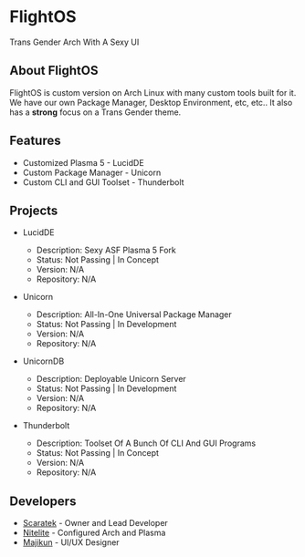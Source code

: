 # FlightOS
Trans Gender Arch With A Sexy UI

## About FlightOS
FlightOS is custom version on Arch Linux with many custom tools built for it. We have our own Package Manager, Desktop Environment, etc, etc.. It also has a **strong** focus on a Trans Gender theme.

## Features
- Customized Plasma 5 - LucidDE
- Custom Package Manager - Unicorn
- Custom CLI and GUI Toolset - Thunderbolt

## Projects
- LucidDE
  - Description: Sexy ASF Plasma 5 Fork
  - Status: Not Passing | In Concept
  - Version: N/A
  - Repository: N/A
  
- Unicorn
  - Description: All-In-One Universal Package Manager
  - Status: Not Passing | In Development
  - Version: N/A
  - Repository: N/A
  
- UnicornDB
  - Description: Deployable Unicorn Server 
  - Status: Not Passing | In Development
  - Version: N/A
  - Repository: N/A
  
- Thunderbolt
  - Description: Toolset Of A Bunch Of CLI And GUI Programs
  - Status: Not Passing | In Concept
  - Version: N/A
  - Repository: N/A

## Developers
- [Scaratek](https://github.com/scaratek) - Owner and Lead Developer
- [Nitelite](https://github.com/lappyxd) - Configured Arch and Plasma
- [Majikun](https://github.com/madjikdotpng) - UI/UX Designer
